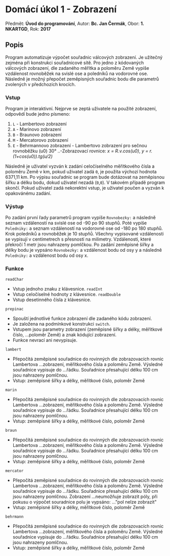 # Domácí úkol 1 - Zobrazení

Předmět: **Úvod do programování**, Autor: **Bc. Jan Čermák**, Obor: **1. NKARTGD**, Rok: **2017**

## Popis
Program automatizuje výpočet souřadnic válcových zobrazení. Je užitečný zejména při 
konstrukci souřadnicové sítě. Pro jedno z kódovaných válcových zobrazení, dle zadaného 
měřítka a poloměru Země vypíše vzdálenost rovnoběžek na svislé ose a poledníků na 
vodorovné ose. Následně je možný přepočet zeměpisných souřadnic bodu dle parametrů 
zvolených v předchozích krocích.

### Vstup
Program je interaktivní. Nejprve se zeptá uživatele na použité zobrazení,
odpovědí bude jedno písmeno: 
1. `L` - Lambertovo zobrazení
2. `A` - Marinovo zobrazení 
3. `B` - Braunovo zobrazení 
4. `M` - Mercatorovo zobrazení 
5. `E` - Behrmannovo zobrazení - Lambertovo zobrazení pro sečnou rovnoběžku (u0) 30°
..-Zobrazovací rovnice: *x = R.v.cos(u0)*, *y = r.(1+cos(u0)).tg(u/2)*

Následně je uživatel vyzván k zadání celočíselného měřítkového čísla a poloměru Země 
v km, pokud uživatel zadá `0`, je použita výchozí hodnota 6371,11 km. Po výpisu 
souřadnic se program bude dotázovat na zeměpisnou šířku a délku bodu, dokud uživatel 
nezadá (`0`,`0`). V takovém případě program skončí. Pokud uživatel zadá nekorektní 
vstup, je uživatel poučen a vyzván k opakovánému zadání.

### Výstup
Po zadání první řady parametrů program vypíše `Rovnobezky:` a následně seznam 
vzdáleností na svislé ose od -90 po 90 stupňů. Poté vypíše `Poledniky:` a seznam 
vzdáleností na vodorovné ose od -180 po 180 stupňů. Krok poledníků a rovnoběžek je 
10 stupňů. Všechny vypisované vzdálenosti se vypisují v centimetrech s přesností na 
milimetry. Vzdálenosti, které překročí 1 metr jsou nahrazeny pomlčkou.
Po zadání zeměpisné šířky a délky bodu je vypsáno `Rovnobezky:` a vzdálenost bodu 
od osy y a následně `Poledniky:` a vzdálenost bodu od osy x.

### Funkce

`readChar` 
- Vstup jednoho znaku z klávesnice.
`readInt` 
- Vstup celočíselné hodnoty z klávesnice.
`readDouble` 
- Vstup desetinného čísla z klávesnice.

`prepinac`
- Spouští jednotlivé funkce zobrazení dle zadaného kódu zobrazení.
- Je založena na podmínkové konstrukci `switch`.
- Vstupem jsou parametry zobrazení (zeměpisné šířky a délky, měřítkové číslo,
...poloměr Země) a znak kódující zobrazení.
- Funkce nevrací ani nevypisuje.

`lambert`
- Přepočítá zeměpisné souřadnice do rovinných dle zobrazovacích rovnic Lambertova
...zobrazení, měřítkového čísla a poloměru Země. Výsledné souřadnice vypisuje do 
...řádku. Souřadnice přesahující délku 100 cm jsou nahrazeny pomlčnou.
- Vstup: zeměpisné šířky a délky, měřítkové číslo, poloměr Země

`marin`
- Přepočítá zeměpisné souřadnice do rovinných dle zobrazovacích rovnic Lambertova
...zobrazení, měřítkového čísla a poloměru Země. Výsledné souřadnice vypisuje do 
...řádku. Souřadnice přesahující délku 100 cm jsou nahrazeny pomlčnou.
- Vstup: zeměpisné šířky a délky, měřítkové číslo, poloměr Země

`braun`
- Přepočítá zeměpisné souřadnice do rovinných dle zobrazovacích rovnic Lambertova
...zobrazení, měřítkového čísla a poloměru Země. Výsledné souřadnice vypisuje do 
...řádku. Souřadnice přesahující délku 100 cm jsou nahrazeny pomlčnou.
- Vstup: zeměpisné šířky a délky, měřítkové číslo, poloměr Země

`mercator`
- Přepočítá zeměpisné souřadnice do rovinných dle zobrazovacích rovnic Lambertova
...zobrazení, měřítkového čísla a poloměru Země. Výsledné souřadnice vypisuje do 
...řádku. Souřadnice přesahující délku 100 cm jsou nahrazeny pomlčnou. Zobrazení 
...neumožňuje zobrazit póly, při pokusu o výpočet souradnice polu je vypsáno: 
..."pol nelze zobrazit"
- Vstup: zeměpisné šířky a délky, měřítkové číslo, poloměr Země

`behrmann`
- Přepočítá zeměpisné souřadnice do rovinných dle zobrazovacích rovnic Lambertova
...zobrazení, měřítkového čísla a poloměru Země. Výsledné souřadnice vypisuje do 
...řádku. Souřadnice přesahující délku 100 cm jsou nahrazeny pomlčnou.
- Vstup: zeměpisné šířky a délky, měřítkové číslo, poloměr Země
